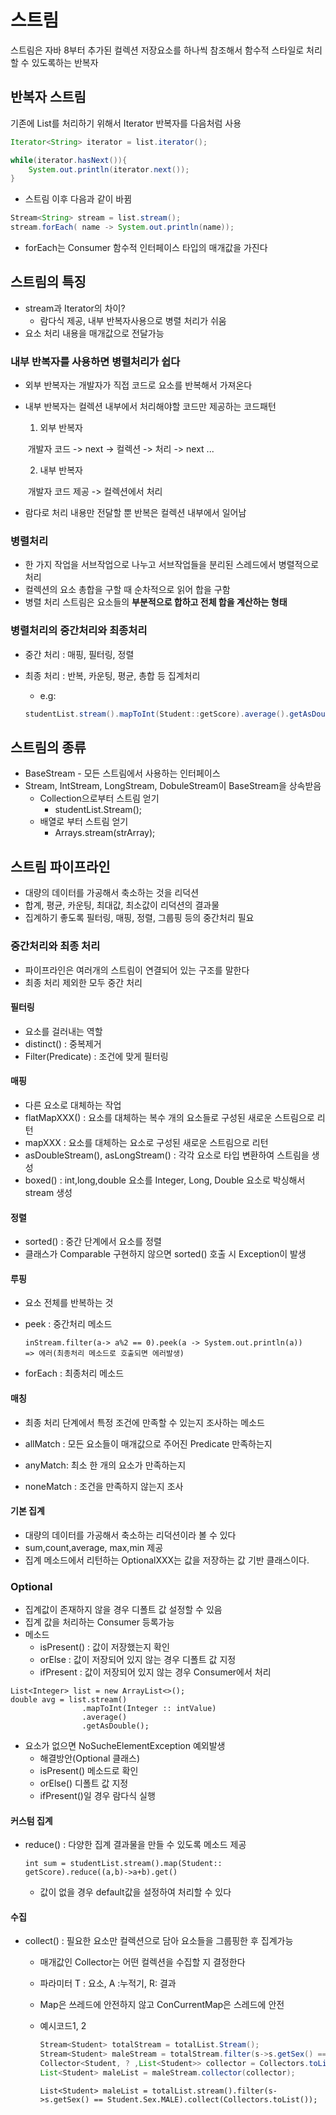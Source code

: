 # 스트림

스트림은 자바 8부터 추가된 컬렉션 저장요소를 하나씩 참조해서  함수적 스타일로 처리 할 수 있도록하는 반복자 



## 반복자 스트림

기존에 List를 처리하기 위해서 Iterator 반복자를 다음처럼 사용

```java
Iterator<String> iterator = list.iterator();

while(iterator.hasNext()){
    System.out.println(iterator.next());
}
```

- 스트림 이후 다음과 같이 바뀜

```java
Stream<String> stream = list.stream();
stream.forEach( name -> System.out.println(name));
```

* forEach는 Consumer 함수적 인터페이스 타입의 매개값을 가진다

  

## 스트림의 특징

- stream과 Iterator의 차이?
  - 람다식 제공, 내부 반복자사용으로 병렬 처리가 쉬움
- 요소 처리 내용을 매개값으로 전달가능



### 내부 반복자를 사용하면 병렬처리가 쉽다

- 외부 반복자는 개발자가 직접 코드로 요소를 반복해서 가져온다

- 내부 반복자는 컬렉션 내부에서 처리해야할 코드만 제공하는 코드패턴

  1)    외부 반복자

  ​ 개발자 코드 -> next -> 컬렉션 -> 처리 -> next ...

  2) 내부 반복자

  ​ 개발자 코드 제공 -> 컬렉션에서 처리

- 람다로 처리 내용만 전달할 뿐 반복은 컬렉션 내부에서 일어남



### 병렬처리

- 한 가지 작업을 서브작업으로 나누고 서브작업들을 분리된 스레드에서 병렬적으로 처리
- 컬렉션의 요소 총합을 구할 때 순차적으로 읽어 합을 구함
- 병렬 처리 스트림은 요소들의 **부분적으로 합하고 전체 합을 계산하는 형태**



### 병렬처리의 중간처리와 최종처리

- 중간 처리 : 매핑, 필터링, 정렬

- 최종 처리 : 반복, 카운팅, 평균, 총합 등 집계처리

  - e.g: 

  ```java
  studentList.stream().mapToInt(Student::getScore).average().getAsDouble();
  ```




## 스트림의 종류

- BaseStream - 모든 스트림에서 사용하는 인터페이스
- Stream, IntStream, LongStream, DobuleStream이 BaseStream을 상속받음
  - Collection으로부터 스트림 얻기
    - studentList.Stream();
  - 배열로 부터 스트림 얻기
    - Arrays.stream(strArray);

## 스트림 파이프라인

- 대량의 데이터를 가공해서 축소하는 것을 리덕션
- 합계, 평균, 카운팅, 최대값, 최소값이 리덕션의 결과물
- 집계하기 좋도록 필터링, 매핑, 정렬, 그룹핑 등의 중간처리 필요



### 중간처리와 최종 처리

- 파이프라인은 여러개의 스트림이 연결되어 있는 구조를 말한다
- 최종 처리 제외한 모두 중간 처리



####    필터링

- 요소를 걸러내는 역할
- distinct() : 중복제거 
- Filter(Predicate) : 조건에 맞게 필터링

#### 매핑

- 다른 요소로 대체하는 작업
- flatMapXXX() : 요소를 대체하는 복수 개의 요소들로 구성된 새로운 스트림으로 리턴
- mapXXX : 요소를 대체하는 요소로 구성된 새로운 스트림으로 리턴
- asDoubleStream(), asLongStream() : 각각 요소로 타입 변환하여 스트림을 생성
- boxed() : int,long,double 요소를 Integer, Long, Double 요소로 박싱해서 stream 생성

#### 정렬

- sorted() : 중간 단계에서 요소를 정렬 
- 클래스가 Comparable 구현하지 않으면 sorted() 호출 시 Exception이 발생

#### 루핑

- 요소 전체를 반복하는 것

- peek : 중간처리 메소드

  ```
  inStream.filter(a-> a%2 == 0).peek(a -> System.out.println(a)) 
  => 에러(최종처리 메소드로 호출되면 에러발생)
  ```

  

- forEach : 최종처리 메소드

#### 매칭

- 최종 처리 단계에서 특정 조건에 만족할 수 있는지 조사하는 메소드

- allMatch :  모든 요소들이 매개값으로 주어진 Predicate 만족하는지
- anyMatch: 최소 한 개의 요소가 만족하는지
- noneMatch : 조건을 만족하지 않는지 조사

#### 기본 집계

- 대량의 데이터를 가공해서 축소하는 리덕션이라 볼 수 있다
- sum,count,average, max,min 제공
- 집계 메소드에서 리턴하는 OptionalXXX는 값을 저장하는 값 기반 클래스이다.



### Optional

- 집계값이 존재하지 않을 경우 디폴트 값 설정할 수 있음
- 집계 값을 처리하는 Consumer 등록가능
- 메소드
  - isPresent() : 값이 저장했는지 확인
  - orElse : 값이 저장되어 있지 않는 경우 디폴트 값 지정
  - ifPresent : 값이 저장되어 있지 않는 경우 Consumer에서 처리

```
List<Integer> list = new ArrayList<>();
double avg = list.stream()
                .mapToInt(Integer :: intValue)
                .average()
                .getAsDouble();
```

- 요소가 없으면 NoSucheElementException 예외발생
  - 해결방안(Optional 클래스)
  - isPresent() 메소드로 확인
  - orElse() 디폴트 값 지정
  - ifPresent()일 경우 람다식 실행

#### 커스텀 집계

- reduce() : 다양한 집계 결과물을 만들 수 있도록 메소드 제공

  ```
  int sum = studentList.stream().map(Student:: getScore).reduce((a,b)->a+b).get()
  ```

  - 값이 없을 경우 default값을 설정하여 처리할 수 있다



#### 수집

- collect() : 필요한 요소만 컬렉션으로 담아 요소들을 그룹핑한 후 집계가능

  - 매개값인 Collector는 어떤 컬렉션을 수집할 지 결정한다

  - 파라미터 T : 요소, A :누적기, R: 결과

  - Map은 쓰레드에 안전하지 않고 ConCurrentMap은 스레드에 안전

  - 예시코드1, 2

    ```java
    Stream<Student> totalStream = totalList.Stream();
    Stream<Student> maleStream = totalStream.filter(s->s.getSex() == Student.Sex.Male);
    Collector<Student, ? ,List<Student>> collector = Collectors.toList();
    List<Student> maleList = maleStream.collector(collector);
    ```

    ```
    List<Student> maleList = totalList.stream().filter(s->s.getSex() == Student.Sex.MALE).collect(Collectors.toList());
    ```

    


